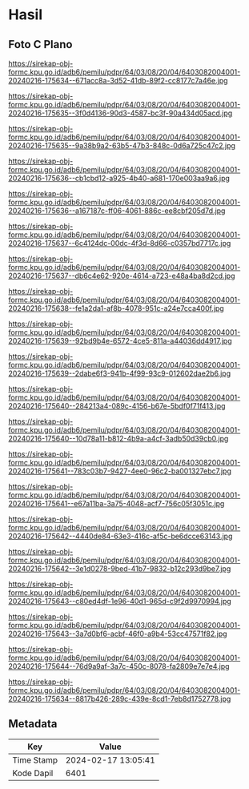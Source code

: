 # Hasil

## Foto C Plano

https://sirekap-obj-formc.kpu.go.id/adb6/pemilu/pdpr/64/03/08/20/04/6403082004001-20240216-175634--671acc8a-3d52-41db-89f2-cc8177c7a46e.jpg

https://sirekap-obj-formc.kpu.go.id/adb6/pemilu/pdpr/64/03/08/20/04/6403082004001-20240216-175635--3f0d4136-90d3-4587-bc3f-90a434d05acd.jpg

https://sirekap-obj-formc.kpu.go.id/adb6/pemilu/pdpr/64/03/08/20/04/6403082004001-20240216-175635--9a38b9a2-63b5-47b3-848c-0d6a725c47c2.jpg

https://sirekap-obj-formc.kpu.go.id/adb6/pemilu/pdpr/64/03/08/20/04/6403082004001-20240216-175636--cb1cbd12-a925-4b40-a681-170e003aa9a6.jpg

https://sirekap-obj-formc.kpu.go.id/adb6/pemilu/pdpr/64/03/08/20/04/6403082004001-20240216-175636--a167187c-ff06-4061-886c-ee8cbf205d7d.jpg

https://sirekap-obj-formc.kpu.go.id/adb6/pemilu/pdpr/64/03/08/20/04/6403082004001-20240216-175637--6c4124dc-00dc-4f3d-8d66-c0357bd7717c.jpg

https://sirekap-obj-formc.kpu.go.id/adb6/pemilu/pdpr/64/03/08/20/04/6403082004001-20240216-175637--db6c4e62-920e-4614-a723-e48a4ba8d2cd.jpg

https://sirekap-obj-formc.kpu.go.id/adb6/pemilu/pdpr/64/03/08/20/04/6403082004001-20240216-175638--fe1a2da1-af8b-4078-951c-a24e7cca400f.jpg

https://sirekap-obj-formc.kpu.go.id/adb6/pemilu/pdpr/64/03/08/20/04/6403082004001-20240216-175639--92bd9b4e-6572-4ce5-811a-a44036dd4917.jpg

https://sirekap-obj-formc.kpu.go.id/adb6/pemilu/pdpr/64/03/08/20/04/6403082004001-20240216-175639--2dabe6f3-941b-4f99-93c9-012602dae2b6.jpg

https://sirekap-obj-formc.kpu.go.id/adb6/pemilu/pdpr/64/03/08/20/04/6403082004001-20240216-175640--284213a4-089c-4156-b67e-5bdf0f71f413.jpg

https://sirekap-obj-formc.kpu.go.id/adb6/pemilu/pdpr/64/03/08/20/04/6403082004001-20240216-175640--10d78a11-b812-4b9a-a4cf-3adb50d39cb0.jpg

https://sirekap-obj-formc.kpu.go.id/adb6/pemilu/pdpr/64/03/08/20/04/6403082004001-20240216-175641--783c03b7-9427-4ee0-96c2-ba001327ebc7.jpg

https://sirekap-obj-formc.kpu.go.id/adb6/pemilu/pdpr/64/03/08/20/04/6403082004001-20240216-175641--e67a11ba-3a75-4048-acf7-756c05f3051c.jpg

https://sirekap-obj-formc.kpu.go.id/adb6/pemilu/pdpr/64/03/08/20/04/6403082004001-20240216-175642--4440de84-63e3-416c-af5c-be6dcce63143.jpg

https://sirekap-obj-formc.kpu.go.id/adb6/pemilu/pdpr/64/03/08/20/04/6403082004001-20240216-175642--3e1d0278-9bed-41b7-9832-b12c293d9be7.jpg

https://sirekap-obj-formc.kpu.go.id/adb6/pemilu/pdpr/64/03/08/20/04/6403082004001-20240216-175643--c80ed4df-1e96-40d1-965d-c9f2d9970994.jpg

https://sirekap-obj-formc.kpu.go.id/adb6/pemilu/pdpr/64/03/08/20/04/6403082004001-20240216-175643--3a7d0bf6-acbf-46f0-a9b4-53cc47571f82.jpg

https://sirekap-obj-formc.kpu.go.id/adb6/pemilu/pdpr/64/03/08/20/04/6403082004001-20240216-175644--76d9a9af-3a7c-450c-8078-fa2809e7e7e4.jpg

https://sirekap-obj-formc.kpu.go.id/adb6/pemilu/pdpr/64/03/08/20/04/6403082004001-20240216-175634--8817b426-289c-439e-8cd1-7eb8d1752778.jpg


## Metadata

| Key        | Value               |
| ---------- | ------------------- |
| Time Stamp | 2024-02-17 13:05:41 |
| Kode Dapil | 6401                |



